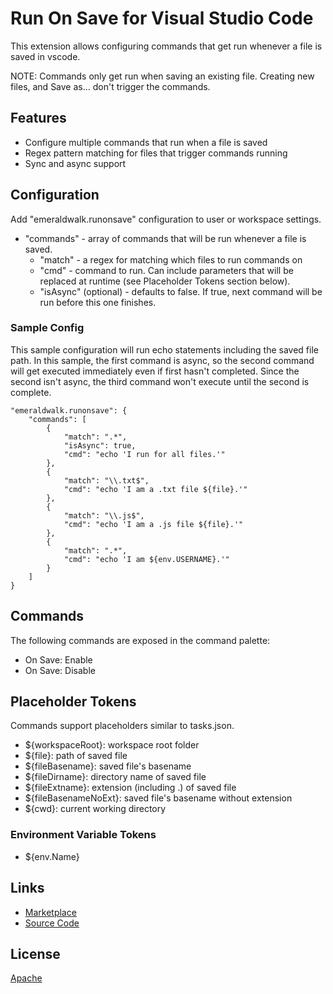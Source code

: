 # Run On Save for Visual Studio Code
This extension allows configuring commands that get run whenever a file is saved in vscode.

NOTE: Commands only get run when saving an existing file. Creating new files, and Save as... don't trigger the commands.

## Features
* Configure multiple commands that run when a file is saved
* Regex pattern matching for files that trigger commands running
* Sync and async support

## Configuration
Add "emeraldwalk.runonsave" configuration to user or workspace settings.
* "commands" - array of commands that will be run whenever a file is saved.
  * "match" - a regex for matching which files to run commands on
  * "cmd" - command to run. Can include parameters that will be replaced at runtime (see Placeholder Tokens section below).
  * "isAsync" (optional) - defaults to false. If true, next command will be run before this one finishes.

### Sample Config
This sample configuration will run echo statements including the saved file path.
In this sample, the first command is async, so the second command will get executed immediately even if first hasn't completed.
Since the second isn't async, the third command won't execute until the second is complete.

    "emeraldwalk.runonsave": {
		"commands": [
			{
				"match": ".*",
				"isAsync": true,
				"cmd": "echo 'I run for all files.'"
			},
			{
				"match": "\\.txt$",
				"cmd": "echo 'I am a .txt file ${file}.'"
			},
			{
				"match": "\\.js$",
				"cmd": "echo 'I am a .js file ${file}.'"
			},
			{
				"match": ".*",
				"cmd": "echo 'I am ${env.USERNAME}.'"
			}
		]
	}

## Commands
The following commands are exposed in the command palette:
* On Save: Enable
* On Save: Disable

## Placeholder Tokens
Commands support placeholders similar to tasks.json.

* ${workspaceRoot}: workspace root folder
* ${file}: path of saved file
* ${fileBasename}: saved file's basename
* ${fileDirname}: directory name of saved file
* ${fileExtname}: extension (including .) of saved file
* ${fileBasenameNoExt}: saved file's basename without extension
* ${cwd}: current working directory

### Environment Variable Tokens

* ${env.Name}

## Links
* [Marketplace](https://marketplace.visualstudio.com/items/emeraldwalk.RunOnSave)
* [Source Code](https://github.com/emeraldwalk/vscode-runonsave)

## License
[Apache](https://github.com/emeraldwalk/vscode-runonsave/blob/master/LICENSE)